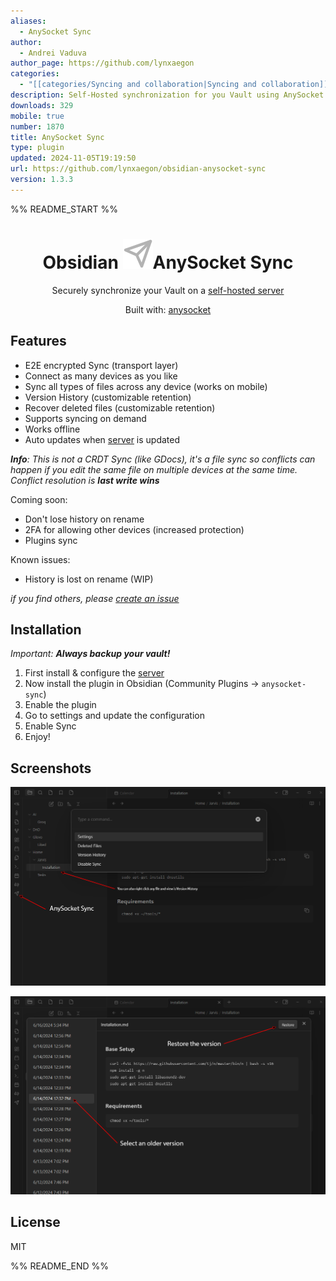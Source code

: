 ```yaml
---
aliases:
  - AnySocket Sync
author:
  - Andrei Vaduva
author_page: https://github.com/lynxaegon
categories:
  - "[[categories/Syncing and collaboration|Syncing and collaboration]]"
description: Self-Hosted synchronization for you Vault using AnySocket
downloads: 329
mobile: true
number: 1870
title: AnySocket Sync
type: plugin
updated: 2024-11-05T19:19:50
url: https://github.com/lynxaegon/obsidian-anysocket-sync
version: 1.3.3
---
```


%% README_START %%

<h1 align="center">Obsidian <img src="https://github.com/lynxaegon/obsidian-anysocket-sync/raw/master/icon.svg">AnySocket Sync</h1>
<p align="center">Securely synchronize your Vault on a <a href="https://github.com/lynxaegon/obsidian-anysocket-sync-server">self-hosted server</a></p>
<p align="center">Built with: <a href="https://github.com/lynxaegon/anysocket">anysocket</a></p>

<a name="features"></a>
## Features
* E2E encrypted Sync (transport layer)
* Connect as many devices as you like
* Sync all types of files across any device (works on mobile)
* Version History (customizable retention)
* Recover deleted files (customizable retention)
* Supports syncing on demand
* Works offline
* Auto updates when <a href="https://github.com/lynxaegon/obsidian-anysocket-sync-server">server</a> is updated

_**Info**: This is not a CRDT Sync (like GDocs), it's a file sync so conflicts can happen if you edit the same file on multiple devices at the same time. 
Conflict resolution is **last write wins**_ 

Coming soon:
* Don't lose history on rename
* 2FA for allowing other devices (increased protection)
* Plugins sync

Known issues:
- History is lost on rename (WIP)

_if you find others, please <a href="https://github.com/lynxaegon/obsidian-anysocket-sync/issues/new"> create an issue</a>_

## Installation
_Important: **Always backup your vault!**_
1. First install & configure the <a href="https://github.com/lynxaegon/obsidian-anysocket-sync-server">server</a>
2. Now install the plugin in Obsidian (Community Plugins -> `anysocket-sync`)
3. Enable the plugin
4. Go to settings and update the configuration
5. Enable Sync
6. Enjoy!
   
## Screenshots
![Commands](https://github.com/lynxaegon/obsidian-anysocket-sync/raw/master/screenshots/info_1.png)

![Version History](https://github.com/lynxaegon/obsidian-anysocket-sync/raw/master/screenshots/info_2.png)


## License

MIT


%% README_END %%